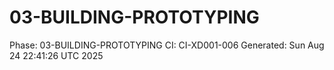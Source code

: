 # 03-BUILDING-PROTOTYPING
Phase: 03-BUILDING-PROTOTYPING
CI: CI-XD001-006
Generated: Sun Aug 24 22:41:26 UTC 2025
